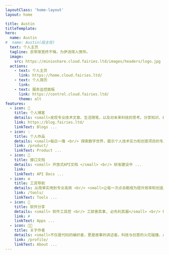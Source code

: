 ```yaml
---
layoutClass: 'home-layout'
layout: home

title: Austin 
titleTemplate: 
hero:
  name: Austin 
#  name: Austin(段主任)
  text: 个人主页 
  tagline: 衣带渐宽终不悔，为伊消得人憔悴。 
  image:
    src: https://minioshare.cloud.fairies.ltd/images/headers/logo.jpg 
  actions:
    - text: 个人主页 
      link: https://home.cloud.fairies.ltd/ 
    - text: 个人简历 
      link: 
    - text: 服务监控面板 
      link: https://control.cloud.fairies.ltd/ 
      theme: alt 
features:
  - icon: 💌
    title: 个人博客
    details: <small>发现专业技术文章、生活随笔，以及对未来科技的思考。分享知识、经验和创意的空间，一起探索代码背后的故事吧。</small>
    link: https://blog.fairies.ltd/ 
    linkText: Blogs ...
  - icon: 💡
    title: 个人作品
    details: <small>每日一撸 <br/> 探索数字世界，展示个人技术实力和创意项目的专属空间。</small>
    link: /product/ 
    linkText: Product ...
  - icon: 📖
    title: 接口文档
    details: <small> 开放式API文档 </small> <br/> 研发建设中 ...
    link: 
    linkText: API Docs ...
  - icon: ⚙️
    title: 工具导航
    details: 从简单实用到专业高效 <br/> <small>让每一次点击都成为提升效率和创造力的旅程<small>
    link: /tools/ 
    linkText: Tools ...
  - icon: 💼
    title: 软件分享
    details: <small> 软件工具控 <br/> 工欲善其事, 必先利其器</small> <br/> 研发建设中 ...
    link: #
    linkText: Apps ...
  - icon: 👨‍💻
    title: 关于作者
    details: <small>不仅是代码的编织者，更是故事的讲述者。科技与创意的火花碰撞，点亮了无限的可能。</small> <p class="bottom-small">-- 一个想躺平的工程师</p>
    link: /profile/ 
    linkText: About ...
---
```


<style>

.home-layout .details small {
  opacity: 0.7;
}

.home-layout .bottom-small {
  display: block;
  margin-top: 1em;
  text-align: right;
}
</style>
